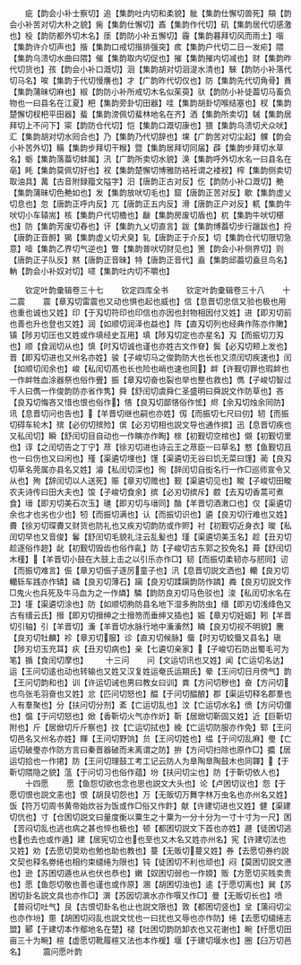 <!-- { "loadSidebar": true } -->
　　疵【韵会小补士察切】追【集韵吐内切和柔貌】骴【集韵仕懈切兽死】頯【韵会小补苦对切大朴之貌】胔【集韵仕懈切】鼒【集韵作代切】矶【集韵居代切感激也】杸【韵防都外切木名】厓【韵防小补五懈切】霾【集韵暮拜切风而雨土】喈【集韵许介切声也】揩【集韵口戒切揩排强突】痎【集韵户代切二日一发疟】隈【集韵乌溃切水曲曰隈】催【集韵取内切促也】摧【集韵摧内切减也】财【集韵昨代切货也】孩【韵会小补口溉切】洄【集韵胡对切洄湜水清也】騋【韵防小补落代切马名】唉【集韵于代切慢譍也】才【广韵昨代切仅也】防【集韵先代切角骨】蕡【集韵蒲昧切麻也】椒【韵防小补所戒切木名似茱萸】驮【韵防小补徒葢切马畜负物也一曰县名在江夏】杷【集韵旁卦切田器】哇【集韵胡卦切喉结塞也】杈【集韵楚懈切杈杷平田器】蜚【集韵滂佩切蜚林地名在齐】洒【集韵所卖切】駴【集韵居拜切上不问下】寀【韵防仓代切】恺【集韵口溉切康也】猥【集韵乌溃切犬众吠】汇【集韵胡对切水囘合也】乃【集韵乃代切辞也】堁【广韵苦对切尘起】髁【韵会小补苦外切】糒【集韵步拜切干糇】暨【集韵居拜切同届】薜【集韵步拜切水草名】蛎【集韵落葢切蚌属】汛【广韵所卖切水貌】涣【集韵呼外切水名一曰县名在亳】眊【集韵莫佩切好也】衩【集韵楚懈切博雅防袺衽谓之褛衩】榨【集韵侧卖切取油具】冓【古音附録籀文隘字】汨【唐韵正古对反】仡【韵防小补口溉切】艴【集韵蒲昧切色艴如也】发【集韵放吠切毛也】窟【唐韵正苦对反】歇【集韵虚乂切息也】忽【唐韵正呼内反】兀【唐韵正五内反】滑【唐韵正户对反】軏【集韵牛吠切小车辕耑】核【集韵户代切檐也】瞂【集韵房废切盾也】杌【集韵牛吠切椹也】防【集韵芳废切舂也】讦【集韵九乂切直言】跋【集韵博葢切步行躐跋也】捋【唐韵正音酹】猲【集韵虚乂切犬臭】轧【唐韵正于介反】切【集韵仓代切限切急意】噎【集韵乙界切气逆也】瞥【集韵普吠切财见也】箦【韵会小补侧界切】则【唐韵正子队反】黙【唐韵正音昧】特【唐韵正音代】盍【集韵邱葢切盍旦鸟名】軜【韵会小补奴对切】嚃【集韵吐内切不嚼也】

　　钦定叶韵彚辑卷三十七
　　钦定四库全书
　　钦定叶韵彚辑卷三十八
　　十二震
　　震【章刄切雷震也又动也惧也起也威也】信【息晋切忠信又验也极也用也重也诚也又姓】印【于刄切符印也印信也亦因也封物相因付又姓】进【即刃切前也善也升也登也又姓】润【如顺切润泽也益也】阵【直刄切列也经典作陈亦作敶】镇【陟刃切压也又姓或作填经史互用】填【陟刄切定也亦星名】刄【而振切刀刄也】顺【食润切从也】慎【时刄切诚也谨也亦姓古文作眘】鬓【必刄切颊上发也】晋【即刄切进也又州名亦姓】骏【子峻切马之俊韵防大也长也又须闰切疾速也】闰【如顺切闰余也】峻【私闰切髙也长也险也峭也速也同】衅【许觐切罪也瑕衅也一作衅牲血涂器祭也俗作舋】振【章刄切奋也裂也举也整也救也】儁【子峻切智过千人曰儁一作俊韵防亦省作隽】舜【舒闰切虞舜仁圣盛明曰舜説文作防草也】吝【良刄切悔吝又惜也恨也俗作】悋【良刄切鄙悋俗作恡】烬【余刄切烛余同防】讯【息晋切问也告也】【羊晋切继也嗣也亦姓】仭【而振切七尺曰仞】轫【而振切碍车轮木】殡【必仞切殡殓】傧【必刃切相也説文导也通作摈】迅【息晋切疾也又私闰切】瞬【舒闰切目自动也一作瞚亦作眴】榇【初觐切空棺也】儭【初觐切里也】谆【之闰切告之丁宁】荩【徐刃切进也诗云王之荩臣一曰草名】憗【鱼觐切且也一曰伤也又曰闲也】殣【渠遴切埋也】馑【渠遴切无谷曰饥无菜曰馑】蔺【良刄切草名莞属亦县名又姓】濬【私闰切深也】徇【辞闰切自衒名行一作□巡师宣令又从也】殉【辞闰切以人送死】赈【章刃切赡也】觐【渠遴切见也】畯【子峻切田畯农夫诗传曰田大夫也】馂【子峻切食余】摈【必刃切摈斥】菣【去刄切香蒿可煮食】瑨【即刃切美石次玉】璡【即刃切与瑨同】酳【羊晋切酒潄口也】仅【渠遴切余也才也劣也少也】牣【而振切满也】认【而振切识也】遴【良刃切行难也又姓】賮【徐刃切琛賮又财货也防礼也又疾刃切韵防或作赆】衬【初觐切近身衣】晙【私闰切早也又音俊】鬊【舒闰切毛貌礼注云乱髪也】瑾【渠遴切美玉名】趁【丑刃切趁逐俗作趂】龀【初觐切毁齿也俗作齓】防【子峻切古东郭之狡免名】蕣【舒闰切木槿】【羊晋切小鼓在大鼓上击之以引乐亦作□】韧【而振切柔韧亦与肕同】讱【而振切难言】侲【章刃切侲子逐厉童子也】汛【息晋切説文洒也】轥【良刃切轥轹车践亦作辚】磷【良刃切薄石】躏【良刃切蹂躏韵防作蹸】粦【良刃切説文作□鬼火也兵死及牛马血为之一作燐】驎【韵防良刃切马色驳也】浚【私闰切水名在卫】墐【渠遴切涂也】防【如顺切朐防县名地下湿多朐防虫】缙【即刃切浅绛色又古有缙云氏】搢【即刃切搢绅之士搢笏而垂绅又插也】娠【章刃切妊娠】靷【羊晋切引轴】引【羊晋切】濥【羊晋切水脉行地中濥濥然】瞵【良刃切视不明貌】麐【良刃切牡麟】袗【章刃切服】诊【直刃切候脉】蜃【时刃切蛟蜃又县名】瑱【陟刃切玉充耳】疢【丑刃切病也】亲【七遴切亲家】【子峻切石防出蜀毛可为笔】揗【食闰切摩也】
　　十三问
　　问【文运切讯也又姓】闻【亡运切名达】运【王问切逺也动也转输也又姓又汉复姓运奄氏运期氏】晕【王问切日月傍气】韵【王问切韵和也】训【许运切诫也男曰教女曰训】粪【方问切秽也】奋【方问切也鸟张毛羽奋也又姓】忿【匹问切怒也】醖【于问切醖酿】郡【渠运切释名郡羣也人有羣聚也】分【扶问切分剂】紊【亡运切乱也】汶【亡运切水名】偾【方问切僵也】愠【于问切怒也】焮【香靳切火气亦作炘】靳【居焮切靳固又姓】近【巨靳切附也】斤【居焮切斤斤察也】抆【亡运切拭也】絻【亡运切防服亦作免】郓【王问切邑名又州名亦姓】餫【王问切野饷】贠【王问切姓也】缊【于问切乱麻】璺【亡运切破璺亦作防方言曰秦晋器破而未离谓之防】拚【方问切扫除也原作□】攟【居运切拾也一作捃】防【王问切理鼓工考工记云防人为臯陶臯陶鼓木也同韗】【于靳切隈隐之貌】蕰【于问切习也俗作蕴】坋【扶问切尘也】防【于靳切依人也】
　　十四愿
　　愿【鱼怨切欲也念也思也説文大头也】论【卢困切议也】怨【于愿切恨也説文恚也】恨【胡艮切怨也】万【无贩切万舞字林万虫名也亦州名又姓】饭【符万切周书黄帝始炊谷为饭或作□俗又作飰】献【许建切进也又姓】健【渠建切伉也】寸【仓困切説文曰量度衡以粟生之十粟为一分十分为一寸十寸为一尺】困【苦闷切乱也逃也病之甚也悴也极也】顿【都困切説文下首也亦姓】遯【徒困切逃也也去也或作遁】建【居宪切立也也至也又木名又姓亦州名】宪【许建切法也又姓】劝【去愿切奨劝也勉也助也教也】蔓【无贩切蔓又姓】券【去愿切券约説文契也释名劵绻也相约束缱绻为限也】钝【徒困切不利也顽也】闷【莫困切説文懑也】逊【苏困切遁也从也伏也恭也】嫩【奴困切弱也一作媆】贩【方愿切买贱卖贵也】愿【鱼怨切敬也善也谨也或作原】溷【胡困切浊也】逺【于愿切离也】巽【苏困切卦名説文具也亦作□】潠【苏因切潠水亦作噀又作□】曼【无贩切长也】喷【普闷切吐气】艮【古恨切卦名也止也説文限也】敦【都困切竖也】坌【蒲闷切尘也亦作坋】慁【胡困切闷乱也説文忧也一曰扰也又辱也亦作防】绻【去愿切缱绻志盟】郾【于建切本作鄢地名在楚】褪【吐困切韵防卸衣也又花谢也】畹【纡愿切田亩三十为畹】楦【虚愿切靴履楦又法也本作楥】堰【于建切堰水也】圈【臼万切邑名】
　　震问愿叶韵
